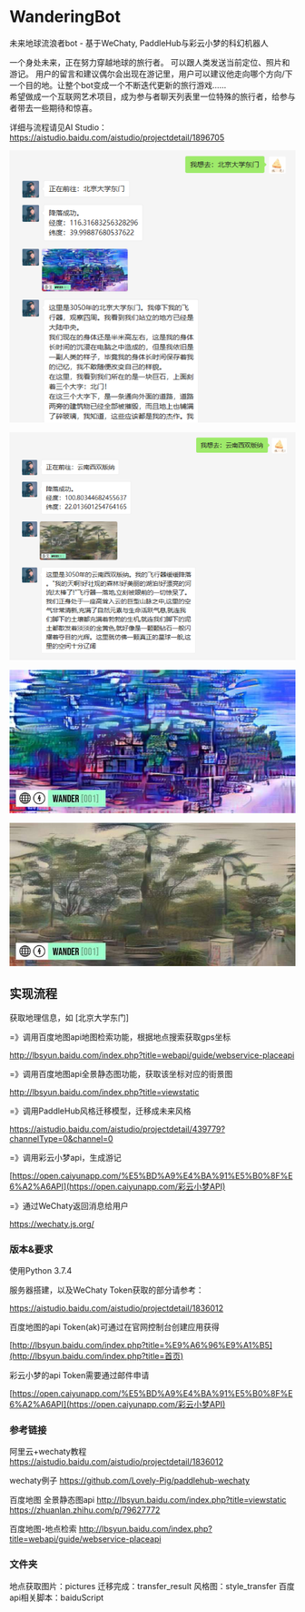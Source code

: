 # WanderingBot
未来地球流浪者bot - 基于WeChaty, PaddleHub与彩云小梦的科幻机器人



一个身处未来，正在努力穿越地球的旅行者。 可以跟人类发送当前定位、照片和游记。
用户的留言和建议偶尔会出现在游记里，用户可以建议他走向哪个方向/下一个目的地。让整个bot变成一个不断迭代更新的旅行游戏……  
希望做成一个互联网艺术项目，成为参与者聊天列表里一位特殊的旅行者，给参与者带去一些期待和惊喜。

详细与流程请见AI Studio：https://aistudio.baidu.com/aistudio/projectdetail/1896705





<img src="image\bf58434f513f4e3a8ae36c121bba1423a1f005193a994cb388d113cac27f4df5.png" alt="bf58434f513f4e3a8ae36c121bba1423a1f005193a994cb388d113cac27f4df5"  />



![8961050f9b7a46a396d56192f7592c55d1607c3a1ebf4510abf50592842a8984](image\8961050f9b7a46a396d56192f7592c55d1607c3a1ebf4510abf50592842a8984.png)





![0893f4ced8874e2180d16d3802fff0149ce1b3ab8896480da5f9520d6e24d47b](image\0893f4ced8874e2180d16d3802fff0149ce1b3ab8896480da5f9520d6e24d47b.jpg)

![57e73493b3074255b4c25112d7be8fec8c35a6cd948c4a7c8e4a45f899f89d80](image\57e73493b3074255b4c25112d7be8fec8c35a6cd948c4a7c8e4a45f899f89d80.jpg)



## 实现流程

获取地理信息，如 [北京大学东门]

=》调用百度地图api地图检索功能，根据地点搜索获取gps坐标

http://lbsyun.baidu.com/index.php?title=webapi/guide/webservice-placeapi

=》调用百度地图api全景静态图功能，获取该坐标对应的街景图

http://lbsyun.baidu.com/index.php?title=viewstatic

=》调用PaddleHub风格迁移模型，迁移成未来风格

https://aistudio.baidu.com/aistudio/projectdetail/439779?channelType=0&channel=0

=》调用彩云小梦api，生成游记

[https://open.caiyunapp.com/%E5%BD%A9%E4%BA%91%E5%B0%8F%E6%A2%A6API](https://open.caiyunapp.com/彩云小梦API)

=》通过WeChaty返回消息给用户

https://wechaty.js.org/



### 版本&要求

使用Python 3.7.4

服务器搭建，以及WeChaty Token获取的部分请参考：

https://aistudio.baidu.com/aistudio/projectdetail/1836012

百度地图的api Token(ak)可通过在官网控制台创建应用获得

[http://lbsyun.baidu.com/index.php?title=%E9%A6%96%E9%A1%B5](http://lbsyun.baidu.com/index.php?title=首页)

彩云小梦的api Token需要通过邮件申请

[https://open.caiyunapp.com/%E5%BD%A9%E4%BA%91%E5%B0%8F%E6%A2%A6API](https://open.caiyunapp.com/彩云小梦API)




### 参考链接
阿里云+wechaty教程
https://aistudio.baidu.com/aistudio/projectdetail/1836012

wechaty例子
https://github.com/Lovely-Pig/paddlehub-wechaty

百度地图 全景静态图api
http://lbsyun.baidu.com/index.php?title=viewstatic
https://zhuanlan.zhihu.com/p/79627772

百度地图-地点检索
http://lbsyun.baidu.com/index.php?title=webapi/guide/webservice-placeapi

### 文件夹

地点获取图片：pictures
迁移完成：transfer_result
风格图：style_transfer
百度api相关脚本：baiduScript


